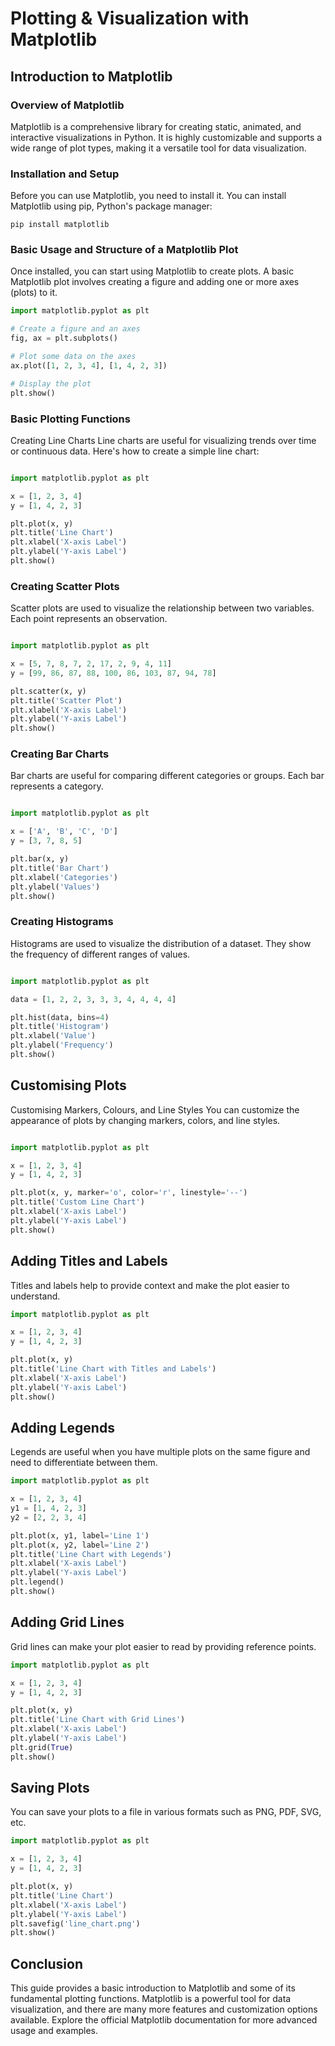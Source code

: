 # Plotting & Visualization with Matplotlib

## Introduction to Matplotlib

### Overview of Matplotlib
Matplotlib is a comprehensive library for creating static, animated, and interactive visualizations in Python. It is highly customizable and supports a wide range of plot types, making it a versatile tool for data visualization.

### Installation and Setup
Before you can use Matplotlib, you need to install it. You can install Matplotlib using pip, Python's package manager:

```
pip install matplotlib
```

### Basic Usage and Structure of a Matplotlib Plot
Once installed, you can start using Matplotlib to create plots. A basic Matplotlib plot involves creating a figure and adding one or more axes (plots) to it.

```python
import matplotlib.pyplot as plt

# Create a figure and an axes
fig, ax = plt.subplots()

# Plot some data on the axes
ax.plot([1, 2, 3, 4], [1, 4, 2, 3])

# Display the plot
plt.show()
```

### Basic Plotting Functions
Creating Line Charts
Line charts are useful for visualizing trends over time or continuous data. Here's how to create a simple line chart:

```python

import matplotlib.pyplot as plt

x = [1, 2, 3, 4]
y = [1, 4, 2, 3]

plt.plot(x, y)
plt.title('Line Chart')
plt.xlabel('X-axis Label')
plt.ylabel('Y-axis Label')
plt.show()
```
### Creating Scatter Plots
Scatter plots are used to visualize the relationship between two variables. Each point represents an observation.

```python

import matplotlib.pyplot as plt

x = [5, 7, 8, 7, 2, 17, 2, 9, 4, 11]
y = [99, 86, 87, 88, 100, 86, 103, 87, 94, 78]

plt.scatter(x, y)
plt.title('Scatter Plot')
plt.xlabel('X-axis Label')
plt.ylabel('Y-axis Label')
plt.show()
```
### Creating Bar Charts
Bar charts are useful for comparing different categories or groups. Each bar represents a category.
```python

import matplotlib.pyplot as plt

x = ['A', 'B', 'C', 'D']
y = [3, 7, 8, 5]

plt.bar(x, y)
plt.title('Bar Chart')
plt.xlabel('Categories')
plt.ylabel('Values')
plt.show()
```
### Creating Histograms
Histograms are used to visualize the distribution of a dataset. They show the frequency of different ranges of values.

```python

import matplotlib.pyplot as plt

data = [1, 2, 2, 3, 3, 3, 4, 4, 4, 4]

plt.hist(data, bins=4)
plt.title('Histogram')
plt.xlabel('Value')
plt.ylabel('Frequency')
plt.show()
```

## Customising Plots
Customising Markers, Colours, and Line Styles
You can customize the appearance of plots by changing markers, colors, and line styles.

```python

import matplotlib.pyplot as plt

x = [1, 2, 3, 4]
y = [1, 4, 2, 3]

plt.plot(x, y, marker='o', color='r', linestyle='--')
plt.title('Custom Line Chart')
plt.xlabel('X-axis Label')
plt.ylabel('Y-axis Label')
plt.show()
```
## Adding Titles and Labels
Titles and labels help to provide context and make the plot easier to understand.

```python
import matplotlib.pyplot as plt

x = [1, 2, 3, 4]
y = [1, 4, 2, 3]

plt.plot(x, y)
plt.title('Line Chart with Titles and Labels')
plt.xlabel('X-axis Label')
plt.ylabel('Y-axis Label')
plt.show()
```

## Adding Legends
Legends are useful when you have multiple plots on the same figure and need to differentiate between them.

```python
import matplotlib.pyplot as plt

x = [1, 2, 3, 4]
y1 = [1, 4, 2, 3]
y2 = [2, 2, 3, 4]

plt.plot(x, y1, label='Line 1')
plt.plot(x, y2, label='Line 2')
plt.title('Line Chart with Legends')
plt.xlabel('X-axis Label')
plt.ylabel('Y-axis Label')
plt.legend()
plt.show()
```
## Adding Grid Lines
Grid lines can make your plot easier to read by providing reference points.

```python
import matplotlib.pyplot as plt

x = [1, 2, 3, 4]
y = [1, 4, 2, 3]

plt.plot(x, y)
plt.title('Line Chart with Grid Lines')
plt.xlabel('X-axis Label')
plt.ylabel('Y-axis Label')
plt.grid(True)
plt.show()
```

## Saving Plots
You can save your plots to a file in various formats such as PNG, PDF, SVG, etc.

```python
import matplotlib.pyplot as plt

x = [1, 2, 3, 4]
y = [1, 4, 2, 3]

plt.plot(x, y)
plt.title('Line Chart')
plt.xlabel('X-axis Label')
plt.ylabel('Y-axis Label')
plt.savefig('line_chart.png')
plt.show()
```
## Conclusion
This guide provides a basic introduction to Matplotlib and some of its fundamental plotting functions. Matplotlib is a powerful tool for data visualization, and there are many more features and customization options available. Explore the official Matplotlib documentation for more advanced usage and examples.

